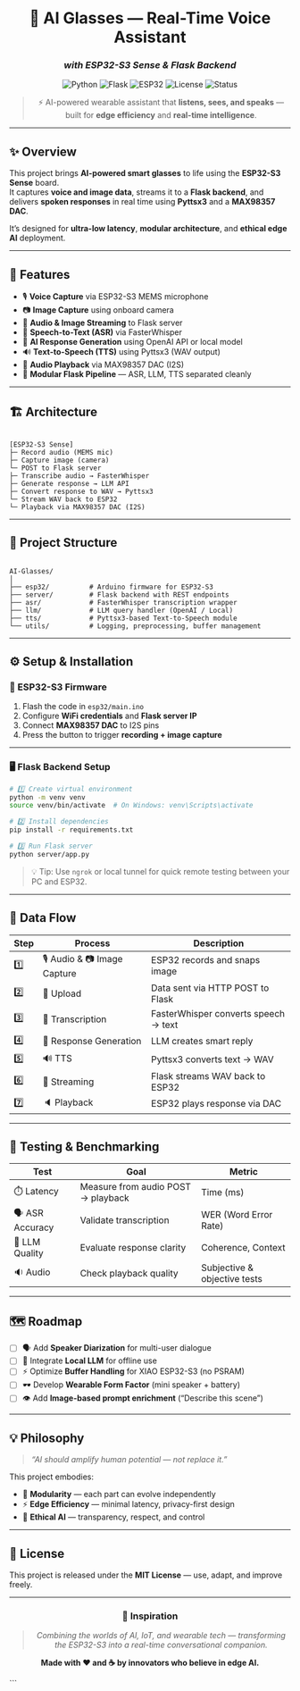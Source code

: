


<div align="center">

# 🧠 AI Glasses — Real-Time Voice Assistant  
### *with ESP32-S3 Sense & Flask Backend*

![Python](https://img.shields.io/badge/Python-3.10+-blue.svg?style=flat&logo=python)
![Flask](https://img.shields.io/badge/Flask-Backend-black.svg?style=flat&logo=flask)
![ESP32](https://img.shields.io/badge/ESP32--S3-Firmware-orange.svg?style=flat&logo=espressif)
![License](https://img.shields.io/badge/License-MIT-green.svg?style=flat)
![Status](https://img.shields.io/badge/Status-Active-success.svg?style=flat)

> ⚡️ AI-powered wearable assistant that **listens, sees, and speaks** — built for **edge efficiency** and **real-time intelligence**.

</div>

---

## ✨ Overview

This project brings **AI-powered smart glasses** to life using the **ESP32-S3 Sense** board.  
It captures **voice and image data**, streams it to a **Flask backend**, and delivers **spoken responses** in real time using **Pyttsx3** and a **MAX98357 DAC**.

It’s designed for **ultra-low latency**, **modular architecture**, and **ethical edge AI** deployment.

---

## 🔧 Features

- 🎙️ **Voice Capture** via ESP32-S3 MEMS microphone  
- 📷 **Image Capture** using onboard camera  
- 📡 **Audio & Image Streaming** to Flask server  
- 🧠 **Speech-to-Text (ASR)** via FasterWhisper  
- 🤖 **AI Response Generation** using OpenAI API or local model  
- 🔊 **Text-to-Speech (TTS)** using Pyttsx3 (WAV output)  
- 🔁 **Audio Playback** via MAX98357 DAC (I2S)  
- 🧩 **Modular Flask Pipeline** — ASR, LLM, TTS separated cleanly  

---

## 🏗️ Architecture

```

[ESP32-S3 Sense]
├─ Record audio (MEMS mic)
├─ Capture image (camera)
└─ POST to Flask server
├─ Transcribe audio → FasterWhisper
├─ Generate response → LLM API
├─ Convert response to WAV → Pyttsx3
└─ Stream WAV back to ESP32
└─ Playback via MAX98357 DAC (I2S)

```

---

## 📁 Project Structure

```

AI-Glasses/
│
├── esp32/          # Arduino firmware for ESP32-S3
├── server/         # Flask backend with REST endpoints
├── asr/            # FasterWhisper transcription wrapper
├── llm/            # LLM query handler (OpenAI / Local)
├── tts/            # Pyttsx3-based Text-to-Speech module
└── utils/          # Logging, preprocessing, buffer management

````

---

## ⚙️ Setup & Installation

### 🔌 ESP32-S3 Firmware

1. Flash the code in `esp32/main.ino`  
2. Configure **WiFi credentials** and **Flask server IP**  
3. Connect **MAX98357 DAC** to I2S pins  
4. Press the button to trigger **recording + image capture**

---

### 🖥️ Flask Backend Setup

```bash
# 1️⃣ Create virtual environment
python -m venv venv
source venv/bin/activate  # On Windows: venv\Scripts\activate

# 2️⃣ Install dependencies
pip install -r requirements.txt

# 3️⃣ Run Flask server
python server/app.py
````

> 💡 Tip: Use `ngrok` or local tunnel for quick remote testing between your PC and ESP32.

---

## 🔁 Data Flow

| Step | Process                      | Description                          |
| ---- | ---------------------------- | ------------------------------------ |
| 1️⃣  | 🎙️ Audio & 📷 Image Capture | ESP32 records and snaps image        |
| 2️⃣  | 📡 Upload                    | Data sent via HTTP POST to Flask     |
| 3️⃣  | 🧠 Transcription             | FasterWhisper converts speech → text |
| 4️⃣  | 🤖 Response Generation       | LLM creates smart reply              |
| 5️⃣  | 🔊 TTS                       | Pyttsx3 converts text → WAV          |
| 6️⃣  | 🚀 Streaming                 | Flask streams WAV back to ESP32      |
| 7️⃣  | 🔈 Playback                  | ESP32 plays response via DAC         |

---

## 🧪 Testing & Benchmarking

| Test             | Goal                               | Metric                       |
| ---------------- | ---------------------------------- | ---------------------------- |
| ⏱️ Latency       | Measure from audio POST → playback | Time (ms)                    |
| 🗣️ ASR Accuracy | Validate transcription             | WER (Word Error Rate)        |
| 🤖 LLM Quality   | Evaluate response clarity          | Coherence, Context           |
| 🔉 Audio         | Check playback quality             | Subjective & objective tests |

---

## 🗺️ Roadmap

* [ ] 🗣️ Add **Speaker Diarization** for multi-user dialogue
* [ ] 🧠 Integrate **Local LLM** for offline use
* [ ] ⚡ Optimize **Buffer Handling** for XIAO ESP32-S3 (no PSRAM)
* [ ] 🕶️ Develop **Wearable Form Factor** (mini speaker + battery)
* [ ] 👁️ Add **Image-based prompt enrichment** (“Describe this scene”)

---

## 💡 Philosophy

> *“AI should amplify human potential — not replace it.”*

This project embodies:

* 🧩 **Modularity** — each part can evolve independently
* ⚡ **Edge Efficiency** — minimal latency, privacy-first design
* 🤝 **Ethical AI** — transparency, respect, and control

---

## 📜 License

This project is released under the **MIT License** — use, adapt, and improve freely.

---

<div align="center">

### 🌟 Inspiration

> *Combining the worlds of AI, IoT, and wearable tech — transforming the ESP32-S3 into a real-time conversational companion.*

**Made with ❤️ and ☕ by innovators who believe in edge AI.**

</div>
```

